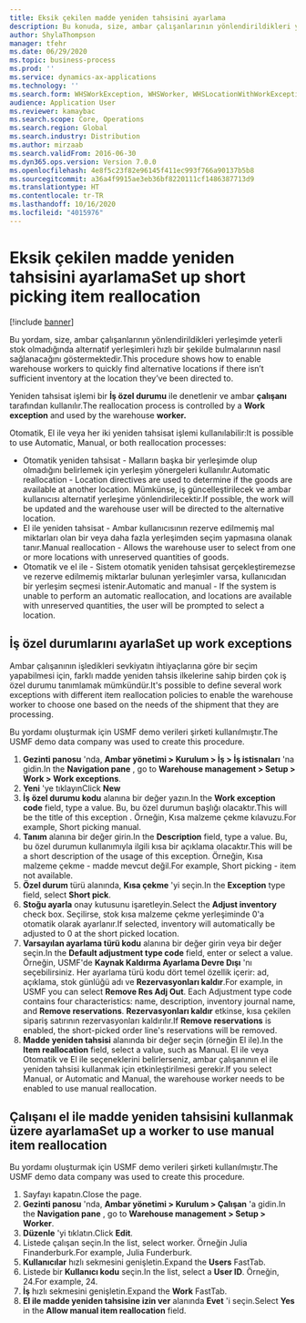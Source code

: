 ```yaml
---
title: Eksik çekilen madde yeniden tahsisini ayarlama
description: Bu konuda, size, ambar çalışanlarının yönlendirildikleri yerleşimde yeterli stok olmadığında alternatif yerleşimleri hızlı bir şekilde bulmalarının nasıl sağlanacağı gösterilmektedir.
author: ShylaThompson
manager: tfehr
ms.date: 06/29/2020
ms.topic: business-process
ms.prod: ''
ms.service: dynamics-ax-applications
ms.technology: ''
ms.search.form: WHSWorkException, WHSWorker, WHSLocationWithWorkException
audience: Application User
ms.reviewer: kamaybac
ms.search.scope: Core, Operations
ms.search.region: Global
ms.search.industry: Distribution
ms.author: mirzaab
ms.search.validFrom: 2016-06-30
ms.dyn365.ops.version: Version 7.0.0
ms.openlocfilehash: 4e8f5c23f82e96145f411ec993f766a90137b5b8
ms.sourcegitcommit: a36a4f9915ae3eb36bf8220111cf1486387713d9
ms.translationtype: HT
ms.contentlocale: tr-TR
ms.lasthandoff: 10/16/2020
ms.locfileid: "4015976"
---
```

# <a name="set-up-short-picking-item-reallocation"></a><span data-ttu-id="3158a-103">Eksik çekilen madde yeniden tahsisini ayarlama</span><span class="sxs-lookup"><span data-stu-id="3158a-103">Set up short picking item reallocation</span></span>

[!include [banner](../../includes/banner.md)]

<span data-ttu-id="3158a-104">Bu yordam, size, ambar çalışanlarının yönlendirildikleri yerleşimde yeterli stok olmadığında alternatif yerleşimleri hızlı bir şekilde bulmalarının nasıl sağlanacağını göstermektedir.</span><span class="sxs-lookup"><span data-stu-id="3158a-104">This procedure shows how to enable warehouse workers to quickly find alternative locations if there isn’t sufficient inventory at the location they’ve been directed to.</span></span> 

<span data-ttu-id="3158a-105">Yeniden tahsisat işlemi bir **İş özel durumu** ile denetlenir ve ambar **çalışanı** tarafından kullanılır.</span><span class="sxs-lookup"><span data-stu-id="3158a-105">The reallocation process is controlled by a **Work exception** and used by the warehouse **worker.**</span></span>

<span data-ttu-id="3158a-106">Otomatik, El ile veya her iki yeniden tahsisat işlemi kullanılabilir:</span><span class="sxs-lookup"><span data-stu-id="3158a-106">It is possible to use Automatic, Manual, or both reallocation processes:</span></span>

- <span data-ttu-id="3158a-107">Otomatik yeniden tahsisat - Malların başka bir yerleşimde olup olmadığını belirlemek için yerleşim yönergeleri kullanılır.</span><span class="sxs-lookup"><span data-stu-id="3158a-107">Automatic reallocation - Location directives are used to determine if the goods are available at another location.</span></span> <span data-ttu-id="3158a-108">Mümkünse, iş güncelleştirilecek ve ambar kullanıcısı alternatif yerleşime yönlendirilecektir.</span><span class="sxs-lookup"><span data-stu-id="3158a-108">If possible, the work will be updated and the warehouse user will be directed to the alternative location.</span></span>
- <span data-ttu-id="3158a-109">El ile yeniden tahsisat - Ambar kullanıcısının rezerve edilmemiş mal miktarları olan bir veya daha fazla yerleşimden seçim yapmasına olanak tanır.</span><span class="sxs-lookup"><span data-stu-id="3158a-109">Manual reallocation - Allows the warehouse user to select from one or more locations with unreserved quantities of goods.</span></span> 
- <span data-ttu-id="3158a-110">Otomatik ve el ile - Sistem otomatik yeniden tahsisat gerçekleştiremezse ve rezerve edilmemiş miktarlar bulunan yerleşimler varsa, kullanıcıdan bir yerleşim seçmesi istenir.</span><span class="sxs-lookup"><span data-stu-id="3158a-110">Automatic and manual - If the system is unable to perform an automatic reallocation, and locations are available with unreserved quantities, the user will be prompted to select a location.</span></span>

## <a name="set-up-work-exceptions"></a><span data-ttu-id="3158a-111">İş özel durumlarını ayarla</span><span class="sxs-lookup"><span data-stu-id="3158a-111">Set up work exceptions</span></span>
<span data-ttu-id="3158a-112">Ambar çalışanının işledikleri sevkiyatın ihtiyaçlarına göre bir seçim yapabilmesi için, farklı madde yeniden tahsis ilkelerine sahip birden çok iş özel durumu tanımlamak mümkündür.</span><span class="sxs-lookup"><span data-stu-id="3158a-112">It's possible to define several work exceptions with different item reallocation policies to enable the warehouse worker to choose one based on the needs of the shipment that they are processing.</span></span>

<span data-ttu-id="3158a-113">Bu yordamı oluşturmak için USMF demo verileri şirketi kullanılmıştır.</span><span class="sxs-lookup"><span data-stu-id="3158a-113">The USMF demo data company was used to create this procedure.</span></span>

1. <span data-ttu-id="3158a-114">**Gezinti panosu** 'nda, **Ambar yönetimi > Kurulum > İş > İş istisnaları** 'na gidin.</span><span class="sxs-lookup"><span data-stu-id="3158a-114">In the **Navigation pane** , go to **Warehouse management > Setup > Work > Work exceptions**.</span></span>
2. <span data-ttu-id="3158a-115">**Yeni** 'ye tıklayın</span><span class="sxs-lookup"><span data-stu-id="3158a-115">Click **New**</span></span> 
3. <span data-ttu-id="3158a-116">**İş özel durumu kodu** alanına bir değer yazın.</span><span class="sxs-lookup"><span data-stu-id="3158a-116">In the **Work exception code** field, type a value.</span></span> <span data-ttu-id="3158a-117">Bu, bu özel durumun başlığı olacaktır.</span><span class="sxs-lookup"><span data-stu-id="3158a-117">This will be the title of this exception .</span></span> <span data-ttu-id="3158a-118">Örneğin, Kısa malzeme çekme kılavuzu.</span><span class="sxs-lookup"><span data-stu-id="3158a-118">For example, Short picking manual.</span></span>
4. <span data-ttu-id="3158a-119">**Tanım** alanına bir değer girin.</span><span class="sxs-lookup"><span data-stu-id="3158a-119">In the **Description** field, type a value.</span></span> <span data-ttu-id="3158a-120">Bu, bu özel durumun kullanımıyla ilgili kısa bir açıklama olacaktır.</span><span class="sxs-lookup"><span data-stu-id="3158a-120">This will be a short description of the usage of this exception.</span></span> <span data-ttu-id="3158a-121">Örneğin, Kısa malzeme çekme - madde mevcut değil.</span><span class="sxs-lookup"><span data-stu-id="3158a-121">For example, Short picking - item not available.</span></span>
5. <span data-ttu-id="3158a-122">**Özel durum** türü alanında, **Kısa çekme** 'yi seçin.</span><span class="sxs-lookup"><span data-stu-id="3158a-122">In the **Exception** type field, select **Short pick**.</span></span>
6. <span data-ttu-id="3158a-123">**Stoğu ayarla** onay kutusunu işaretleyin.</span><span class="sxs-lookup"><span data-stu-id="3158a-123">Select the **Adjust inventory** check box.</span></span> <span data-ttu-id="3158a-124">Seçilirse, stok kısa malzeme çekme yerleşiminde 0'a otomatik olarak ayarlanır.</span><span class="sxs-lookup"><span data-stu-id="3158a-124">If selected, inventory will automatically be adjusted to 0 at the short picked location.</span></span>
7. <span data-ttu-id="3158a-125">**Varsayılan ayarlama türü kodu** alanına bir değer girin veya bir değer seçin.</span><span class="sxs-lookup"><span data-stu-id="3158a-125">In the **Default adjustment type code** field, enter or select a value.</span></span> <span data-ttu-id="3158a-126">Örneğin, USMF'de **Kaynak Kaldırma Ayarlama Devre Dışı** 'nı seçebilirsiniz. Her ayarlama türü kodu dört temel özellik içerir: ad, açıklama, stok günlüğü adı ve **Rezervasyonları kaldır**.</span><span class="sxs-lookup"><span data-stu-id="3158a-126">For example, in USMF you can select **Remove Res Adj Out**. Each Adjustment type code contains four characteristics: name, description, inventory journal name, and **Remove reservations**.</span></span> <span data-ttu-id="3158a-127">**Rezervasyonları kaldır** etkinse, kısa çekilen sipariş satırının rezervasyonları kaldırılır.</span><span class="sxs-lookup"><span data-stu-id="3158a-127">If **Remove reservations** is enabled, the short-picked order line's reservations will be removed.</span></span>  
8. <span data-ttu-id="3158a-128">**Madde yeniden tahsisi** alanında bir değer seçin (örneğin El ile).</span><span class="sxs-lookup"><span data-stu-id="3158a-128">In the **Item reallocation** field, select a value, such as Manual.</span></span> <span data-ttu-id="3158a-129">El ile veya Otomatik ve El ile seçeneklerini belirlerseniz, ambar çalışanının el ile yeniden tahsisi kullanmak için etkinleştirilmesi gerekir.</span><span class="sxs-lookup"><span data-stu-id="3158a-129">If you select Manual, or Automatic and Manual, the warehouse worker needs to be enabled to use manual reallocation.</span></span>

## <a name="set-up-a-worker-to-use-manual-item-reallocation"></a><span data-ttu-id="3158a-130">Çalışanı el ile madde yeniden tahsisini kullanmak üzere ayarlama</span><span class="sxs-lookup"><span data-stu-id="3158a-130">Set up a worker to use manual item reallocation</span></span>

<span data-ttu-id="3158a-131">Bu yordamı oluşturmak için USMF demo verileri şirketi kullanılmıştır.</span><span class="sxs-lookup"><span data-stu-id="3158a-131">The USMF demo data company was used to create this procedure.</span></span>

1. <span data-ttu-id="3158a-132">Sayfayı kapatın.</span><span class="sxs-lookup"><span data-stu-id="3158a-132">Close the page.</span></span>
2. <span data-ttu-id="3158a-133">**Gezinti panosu** 'nda, **Ambar yönetimi > Kurulum > Çalışan** 'a gidin.</span><span class="sxs-lookup"><span data-stu-id="3158a-133">In the **Navigation pane** , go to **Warehouse management > Setup > Worker**.</span></span>
3. <span data-ttu-id="3158a-134">**Düzenle** 'yi tıklatın.</span><span class="sxs-lookup"><span data-stu-id="3158a-134">Click **Edit**.</span></span>
4. <span data-ttu-id="3158a-135">Listede çalışan seçin.</span><span class="sxs-lookup"><span data-stu-id="3158a-135">In the list, select worker.</span></span> <span data-ttu-id="3158a-136">Örneğin Julia Finanderburk.</span><span class="sxs-lookup"><span data-stu-id="3158a-136">For example, Julia Funderburk.</span></span>
5. <span data-ttu-id="3158a-137">**Kullanıcılar** hızlı sekmesini genişletin.</span><span class="sxs-lookup"><span data-stu-id="3158a-137">Expand the **Users** FastTab.</span></span>
6. <span data-ttu-id="3158a-138">Listede bir **Kullanıcı kodu** seçin.</span><span class="sxs-lookup"><span data-stu-id="3158a-138">In the list, select a **User ID**.</span></span> <span data-ttu-id="3158a-139">Örneğin, 24.</span><span class="sxs-lookup"><span data-stu-id="3158a-139">For example, 24.</span></span>
7. <span data-ttu-id="3158a-140">**İş** hızlı sekmesini genişletin.</span><span class="sxs-lookup"><span data-stu-id="3158a-140">Expand the **Work** FastTab.</span></span>
8. <span data-ttu-id="3158a-141">**El ile madde yeniden tahsisine izin ver** alanında **Evet** 'i seçin.</span><span class="sxs-lookup"><span data-stu-id="3158a-141">Select **Yes** in the **Allow manual item reallocation** field.</span></span>
